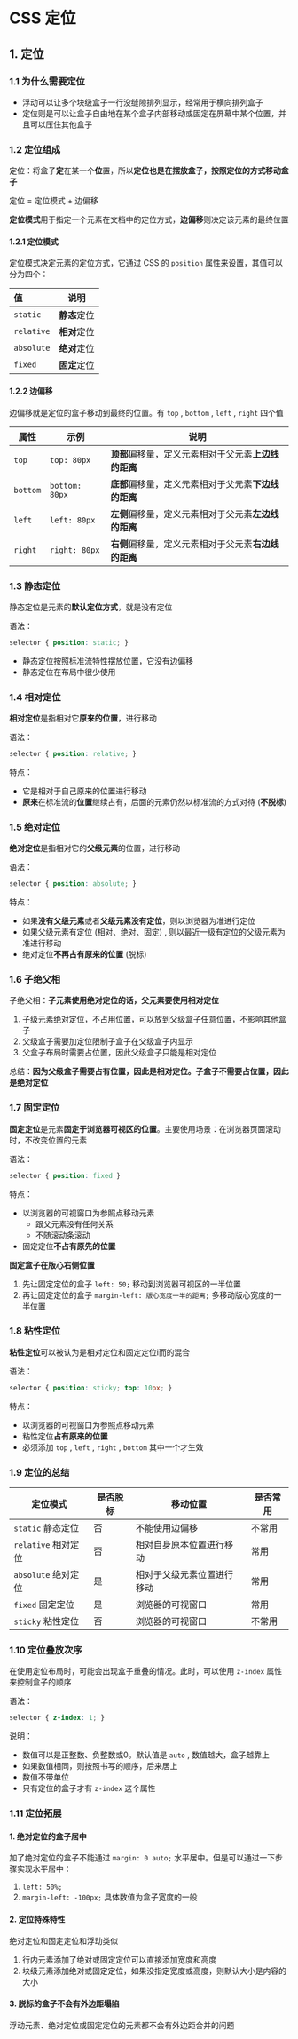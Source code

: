 # CSS 定位

## 1. 定位

### 1.1 为什么需要定位

-   浮动可以让多个块级盒子一行没缝隙排列显示，经常用于横向排列盒子
-   定位则是可以让盒子自由地在某个盒子内部移动或固定在屏幕中某个位置，并且可以压住其他盒子

### 1.2 定位组成

定位：将盒子**定**在某一个**位**置，所以**定位也是在摆放盒子，按照定位的方式移动盒子**

定位 = 定位模式 + 边偏移

**定位模式**用于指定一个元素在文档中的定位方式，**边偏移**则决定该元素的最终位置

#### 1.2.1 定位模式

定位模式决定元素的定位方式，它通过 CSS 的 `position` 属性来设置，其值可以分为四个：

| 值         |     说明     |
| :--------- | :----------: |
| `static`   | **静态**定位 |
| `relative` | **相对**定位 |
| `absolute` | **绝对**定位 |
| `fixed`    | **固定**定位 |

#### 1.2.2 边偏移

边偏移就是定位的盒子移动到最终的位置。有 `top` , `bottom` , `left` , `right` 四个值

| 属性     | 示例           | 说明                                                 |
| -------- | -------------- | ---------------------------------------------------- |
| `top`    | `top: 80px`    | **顶部**偏移量，定义元素相对于父元素**上边线的距离** |
| `bottom` | `bottom: 80px` | **底部**偏移量，定义元素相对于父元素**下边线的距离** |
| `left`   | `left: 80px`   | **左侧**偏移量，定义元素相对于父元素**左边线的距离** |
| `right`  | `right: 80px`  | **右侧**偏移量，定义元素相对于父元素**右边线的距离** |

### 1.3 静态定位 

静态定位是元素的**默认定位方式**，就是没有定位

语法：

```css
selector { position: static; }
```

-   静态定位按照标准流特性摆放位置，它没有边偏移
-   静态定位在布局中很少使用

### 1.4 相对定位

**相对定位**是指相对它**原来的位置**，进行移动

语法：

```css
selector { position: relative; }
```

特点：

-   它是相对于自己原来的位置进行移动
-   **原来**在标准流的**位置**继续占有，后面的元素仍然以标准流的方式对待 (**不脱标**)

### 1.5 绝对定位

**绝对定位**是指相对它的**父级元素**的位置，进行移动

语法：

```css
selector { position: absolute; }
```

特点：

-   如果**没有父级元素**或者**父级元素没有定位**，则以浏览器为准进行定位
-   如果父级元素有定位 (相对、绝对、固定) , 则以最近一级有定位的父级元素为准进行移动
-   绝对定位**不再占有原来的位置** (脱标)

### 1.6 子绝父相

子绝父相：**子元素使用绝对定位的话，父元素要使用相对定位**

1.   子级元素绝对定位，不占用位置，可以放到父级盒子任意位置，不影响其他盒子
2.   父级盒子需要加定位限制子盒子在父级盒子内显示
3.   父盒子布局时需要占位置，因此父级盒子只能是相对定位

总结：**因为父级盒子需要占有位置，因此是相对定位。子盒子不需要占位置，因此是绝对定位**

### 1.7 固定定位

**固定定位**是元素**固定于浏览器可视区的位置**。主要使用场景：在浏览器页面滚动时，不改变位置的元素

语法：

```css
selector { position: fixed }
```

特点：

-   以浏览器的可视窗口为参照点移动元素
    -   跟父元素没有任何关系
    -   不随滚动条滚动
-   固定定位**不占有原先的位置**

**固定盒子在版心右侧位置**

1.   先让固定定位的盒子 `left: 50;` 移动到浏览器可视区的一半位置
2.   再让固定定位的盒子 `margin-left: 版心宽度一半的距离;` 多移动版心宽度的一半位置

### 1.8 粘性定位

**粘性定位**可以被认为是相对定位和固定定位i而的混合

语法：

```css
selector { position: sticky; top: 10px; }
```

特点：

-   以浏览器的可视窗口为参照点移动元素
-   粘性定位**占有原来的位置**
-   必须添加 `top` , `left` , `right` , `bottom` 其中一个才生效

### 1.9 定位的总结

| 定位模式            | 是否脱标 | 移动位置                   | 是否常用 |
| ------------------- | -------- | -------------------------- | -------- |
| `static` 静态定位   | 否       | 不能使用边偏移             | 不常用   |
| `relative` 相对定位 | 否       | 相对自身原本位置进行移动   | 常用     |
| `absolute` 绝对定位 | 是       | 相对于父级元素位置进行移动 | 常用     |
| `fixed` 固定定位    | 是       | 浏览器的可视窗口           | 常用     |
| `sticky` 粘性定位   | 否       | 浏览器的可视窗口           | 不常用   |

### 1.10 定位叠放次序

在使用定位布局时，可能会出现盒子重叠的情况。此时，可以使用 `z-index` 属性来控制盒子的顺序

语法：

```css
selector { z-index: 1; }
```

说明：

-   数值可以是正整数、负整数或0。默认值是 `auto` , 数值越大，盒子越靠上
-   如果数值相同，则按照书写的顺序，后来居上
-   数值不带单位
-   只有定位的盒子才有 `z-index` 这个属性

### 1.11 定位拓展

#### 1. 绝对定位的盒子居中

加了绝对定位的盒子不能通过 `margin: 0 auto;` 水平居中。但是可以通过一下步骤实现水平居中：

1. `left: 50%;` 
2. `margin-left: -100px;` 具体数值为盒子宽度的一般

#### 2. 定位特殊特性

绝对定位和固定定位和浮动类似

1. 行内元素添加了绝对或固定定位可以直接添加宽度和高度
2. 块级元素添加绝对或固定定位，如果没指定宽度或高度，则默认大小是内容的大小

#### 3. 脱标的盒子不会有外边距塌陷

浮动元素、绝对定位或固定定位的元素都不会有外边距合并的问题

